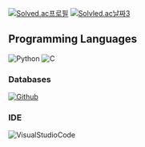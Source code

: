 [![Solved.ac프로필](http://mazassumnida.wtf/api/v2/generate_badge?boj=jayti007)](https://solved.ac/jayti007)        [![Solvled.ac날짜3](https://mazandi.herokuapp.com/api?handle=jayti007&theme=dark)](https://solved.ac/jayti007)



## Programming Languages
![Python](https://img.shields.io/badge/Python-3776AB?style=for-the-badge&logo=python&logoColor=white)
![C](https://img.shields.io/badge/C-00599C?style=for-the-badge&logo=c&logoColor=white)

### Databases
[![Github](https://img.shields.io/badge/GitHub-100000?style=for-the-badge&logo=github&logoColor=white)](https://github.com/jayti007)

### IDE
![VisualStudioCode](https://img.shields.io/badge/Visual_Studio_Code-0078D4?style=for-the-badge&logo=visual%20studio%20code&logoColor=white)
